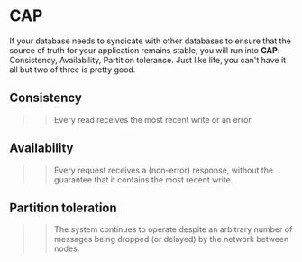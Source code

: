 # CAP

If your database needs to syndicate with other databases to ensure that the source of truth for your application remains stable, you will run into **CAP**: Consistency, Availability, Partition tolerance. Just like life, you can't have it all but two of three is pretty good.

## Consistency

>> Every read receives the most recent write or an error.

## Availability

>> Every request receives a (non-error) response, without the guarantee that it contains the most recent write.

## Partition toleration

>> The system continues to operate despite an arbitrary number of messages being dropped (or delayed) by the network between nodes.